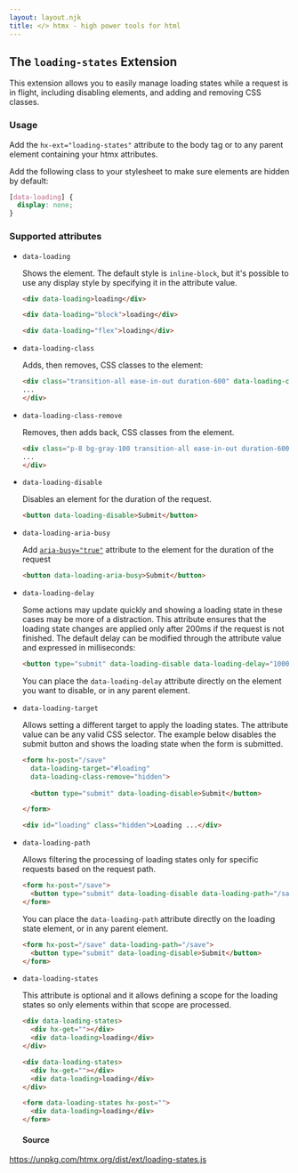 ```yaml
---
layout: layout.njk
title: </> htmx - high power tools for html
---
```


## The `loading-states` Extension

This extension allows you to easily manage loading states while a request is in flight, including disabling elements, and adding and removing CSS classes. 

### Usage

Add the `hx-ext="loading-states"` attribute to the body tag or to any parent element containing your htmx attributes.

Add the following class to your stylesheet to make sure elements are hidden by default:

```css
[data-loading] {
  display: none;
}
```

### Supported attributes
  
- `data-loading`

  Shows the element. The default style is `inline-block`, but it's possible to use any display style by specifying it in the attribute value.
  
  ```html
  <div data-loading>loading</div>

  <div data-loading="block">loading</div>

  <div data-loading="flex">loading</div>
  ```
  
- `data-loading-class`

  Adds, then removes, CSS classes to the element:

  ```html
  <div class="transition-all ease-in-out duration-600" data-loading-class="bg-gray-100 opacity-80">
  ...
  </div>
  ``` 
  
- `data-loading-class-remove`

  Removes, then adds back, CSS classes from the element.

  ```html
  <div class="p-8 bg-gray-100 transition-all ease-in-out duration-600" data-loading-class-remove="bg-gray-100">
  ...
  </div>
  ```
- `data-loading-disable`

  Disables an element for the duration of the request.

  ```html
  <button data-loading-disable>Submit</button>
  ```

- `data-loading-aria-busy`

  Add [`aria-busy="true"`](https://developer.mozilla.org/en-US/docs/Web/Accessibility/ARIA/Attributes/aria-busy) attribute to the element for the duration of the request

  ```html
  <button data-loading-aria-busy>Submit</button>
  ```

- `data-loading-delay`

  Some actions may update quickly and showing a loading state in these cases may be more of a distraction. This attribute ensures that the loading state changes are applied only after 200ms if the request is not finished. The default delay can be modified through the attribute value and expressed in milliseconds:
  
  ```html
  <button type="submit" data-loading-disable data-loading-delay="1000">Submit</button>
  ```
  
  You can place the `data-loading-delay` attribute directly on the element you want to disable, or in any parent element.
  
- `data-loading-target`

  Allows setting a different target to apply the loading states. The attribute value can be any valid CSS selector. The example below disables the submit button and shows the loading state when the form is submitted.
  
  ```html
  <form hx-post="/save"
    data-loading-target="#loading"
    data-loading-class-remove="hidden">
    
    <button type="submit" data-loading-disable>Submit</button>

  </form>
  
  <div id="loading" class="hidden">Loading ...</div>
  ```

- `data-loading-path`

  Allows filtering the processing of loading states only for specific requests based on the request path.

  ```html
  <form hx-post="/save">
    <button type="submit" data-loading-disable data-loading-path="/save">Submit</button>
  </form>
  ```
  
   You can place the `data-loading-path` attribute directly on the loading state element, or in any parent element.

  ```html
  <form hx-post="/save" data-loading-path="/save">
    <button type="submit" data-loading-disable>Submit</button>
  </form>
  ```

- `data-loading-states`
  
  This attribute is optional and it allows defining a scope for the loading states so only elements within that scope are processed. 
  
  ```html
  <div data-loading-states>
    <div hx-get=""></div>
    <div data-loading>loading</div>
  </div>

  <div data-loading-states>
    <div hx-get=""></div>
    <div data-loading>loading</div>
  </div>

  <form data-loading-states hx-post="">
    <div data-loading>loading</div>
  </form>
  ```

  #### Source

<https://unpkg.com/htmx.org/dist/ext/loading-states.js>
